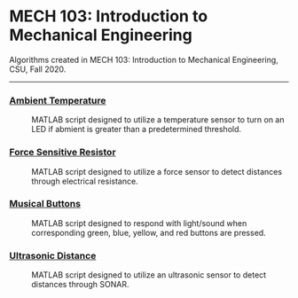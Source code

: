 # MECH 103: Introduction to Mechanical Engineering
Algorithms created in MECH 103: Introduction to Mechanical Engineering, CSU, Fall 2020.

***

### [Ambient Temperature](https://github.com/katie-plese/MECH-103/tree/main/Ambient%20Temperature)
<dl>
<dd>MATLAB script designed to utilize a temperature sensor to turn on an LED if abmient is greater than a predetermined threshold.</dd>
</dl>

### [Force Sensitive Resistor](https://github.com/katie-plese/MECH-103/tree/main/Force%20Sensitive%20Resistor)
<dl>
<dd>MATLAB script designed to utilize a force sensor to detect distances through electrical resistance.</dd>
</dl>

### [Musical Buttons](https://github.com/katie-plese/MECH-103/tree/main/Musical%20Buttons)
<dl>
<dd>MATLAB script designed to respond with light/sound when corresponding green, blue, yellow, and red buttons are pressed.</dd>
</dl>

### [Ultrasonic Distance](https://github.com/katie-plese/MECH-103/tree/main/Ultrasonic%20Distance)
<dl>
<dd>MATLAB script designed to utilize an ultrasonic sensor to detect distances through SONAR.</dd>
</dl>
